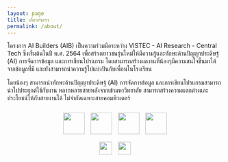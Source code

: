 ```yaml
---
layout: page
title: เกี่ยวกับเรา
permalink: /about/
---
```


โครงการ AI Builders (AIB) เป็นความร่วมมือระหว่าง VISTEC - AI Research - Central Tech ซึ่งเริ่มต้นในปี พ.ศ. 2564
เพื่อสร้างเยาวชนรุ่นใหม่ให้มีความรู้และทักษะด้านปัญญาประดิษฐ์ (AI) การจัดการข้อมูล และการเขียนโปรแกรม
โดยสามารถสร้างผลงานที่น้องๆมีความสนใจขึ้นมาได้จากข้อมูลที่มี และยังสามารถนำความรู้ไปแบ่งปันกับเพื่อนในโรงเรียน

โดยน้องๆ สามารถนำทักษะด้านปัญญาประดิษฐ์ (AI) การจัดการข้อมูล และการเขียนโปรแกรมสามารถนำไปประยุกต์ใช้กับงาน
หลากหลายสายหลังจากเข้ามหาวิทยาลัย สามารถสร้างความแตกต่างและประโยชน์ให้กับสายงานได้ ไม่จำกัดเฉพาะสายคอมพิวเตอร์

<style>
  p.sponsor-imgs {
    margin-top: 25px;
  }
  .row {
    margin-top: 15px;
    text-align: center;
  }
  .row > img {
    margin: 0px 5px;
  }
</style>

<p class="sponsor-imgs">
  <div class="row">
    <img src="{{ site.baseurl }}/images/vistec_logo.png"  height="50" />
    <img src="{{ site.baseurl }}/images/visai_logo.png"  height="50" />
    <img src="{{ site.baseurl }}/images/central_tech_logo.png"  height="50" />
    <img src="{{ site.baseurl }}/images/krungsri_nimble_logo.png"  height="50" />
  </div>
  <div class="row">
    <img src="{{ site.baseurl }}/images/aia_logo.png"  height="30" />
    <img src="{{ site.baseurl }}/images/dell_tech_logo.png"  height="30" />
  </div>
</p>
